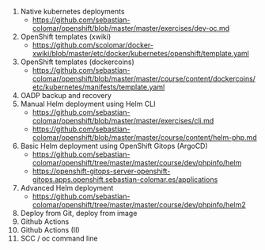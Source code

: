 1. Native kubernetes deployments
   * https://github.com/sebastian-colomar/openshift/blob/master/master/exercises/dev-oc.md
8. OpenShift templates (xwiki)
   * https://github.com/scolomar/docker-xwiki/blob/master/etc/docker/kubernetes/openshift/template.yaml
8. OpenShift templates (dockercoins)
   * https://github.com/sebastian-colomar/openshift/blob/master/master/course/content/dockercoins/etc/kubernetes/manifests/template.yaml
4. OADP backup and recovery
5. Manual Helm deployment using Helm CLI
   * https://github.com/sebastian-colomar/openshift/blob/master/master/exercises/cli.md
   * https://github.com/sebastian-colomar/openshift/blob/master/master/course/content/helm-php.md
3. Basic Helm deployment using OpenShift Gitops (ArgoCD)
   * https://github.com/sebastian-colomar/openshift/tree/master/master/course/dev/phpinfo/helm
   * https://openshift-gitops-server-openshift-gitops.apps.openshift.sebastian-colomar.es/applications
5. Advanced Helm deployment
   * https://github.com/sebastian-colomar/openshift/tree/master/master/course/dev/phpinfo/helm2
7. Deploy from Git, deploy from image
10. Github Actions
12. Github Actions (II)
11. SCC / oc command line
